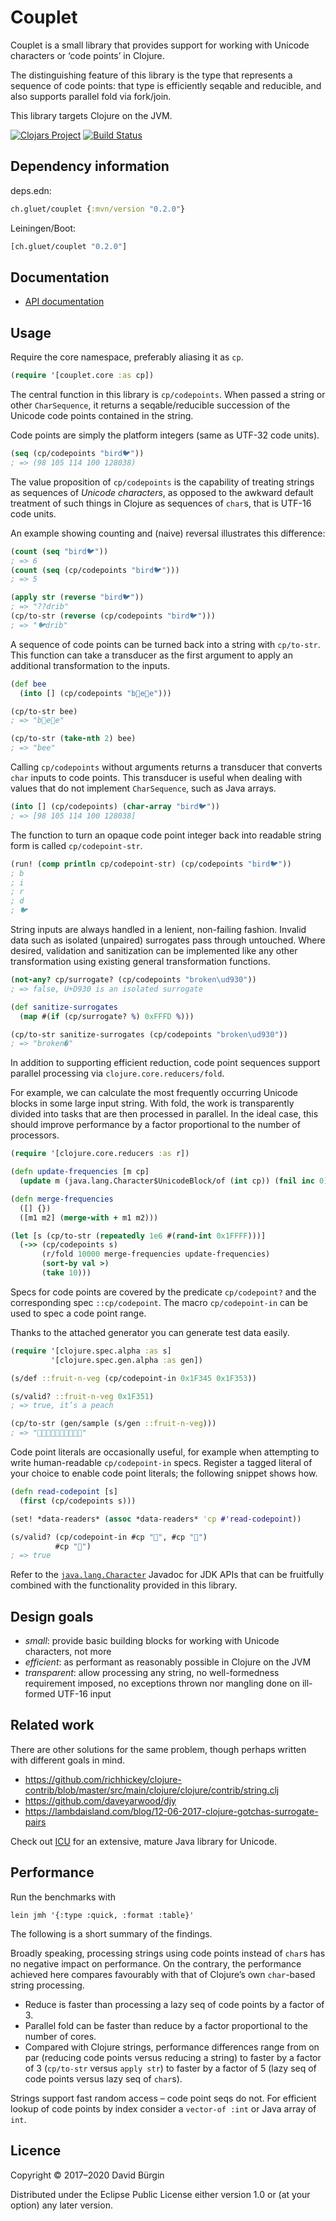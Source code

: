 # Couplet

Couplet is a small library that provides support for working with Unicode
characters or ‘code points’ in Clojure.

The distinguishing feature of this library is the type that represents a
sequence of code points: that type is efficiently seqable and reducible, and
also supports parallel fold via fork/join.

This library targets Clojure on the JVM.

[![Clojars Project](https://img.shields.io/clojars/v/ch.gluet/couplet.svg)](https://clojars.org/ch.gluet/couplet)
[![Build Status](https://travis-ci.org/glts/couplet.svg?branch=master)](https://travis-ci.org/glts/couplet)

## Dependency information

deps.edn:

```clojure
ch.gluet/couplet {:mvn/version "0.2.0"}
```

Leiningen/Boot:

```clojure
[ch.gluet/couplet "0.2.0"]
```

## Documentation

*   [API documentation](https://glts.github.io/couplet/couplet.core.html)

## Usage

Require the core namespace, preferably aliasing it as `cp`.

```clojure
(require '[couplet.core :as cp])
```

The central function in this library is `cp/codepoints`. When passed a string or
other `CharSequence`, it returns a seqable/reducible succession of the Unicode
code points contained in the string.

Code points are simply the platform integers (same as UTF-32 code units).

```clojure
(seq (cp/codepoints "bird🐦"))
; => (98 105 114 100 128038)
```

The value proposition of `cp/codepoints` is the capability of treating strings
as sequences of _Unicode characters_, as opposed to the awkward default
treatment of such things in Clojure as sequences of `char`s, that is UTF-16 code
units.

An example showing counting and (naive) reversal illustrates this difference:

```clojure
(count (seq "bird🐦"))
; => 6
(count (seq (cp/codepoints "bird🐦")))
; => 5

(apply str (reverse "bird🐦"))
; => "??drib"
(cp/to-str (reverse (cp/codepoints "bird🐦")))
; => "🐦drib"
```

A sequence of code points can be turned back into a string with `cp/to-str`.
This function can take a transducer as the first argument to apply an additional
transformation to the inputs.

```clojure
(def bee
  (into [] (cp/codepoints "b🐝e🌻e")))

(cp/to-str bee)
; => "b🐝e🌻e"

(cp/to-str (take-nth 2) bee)
; => "bee"
```

Calling `cp/codepoints` without arguments returns a transducer that converts
`char` inputs to code points. This transducer is useful when dealing with values
that do not implement `CharSequence`, such as Java arrays.

```clojure
(into [] (cp/codepoints) (char-array "bird🐦"))
; => [98 105 114 100 128038]
```

The function to turn an opaque code point integer back into readable string form
is called `cp/codepoint-str`.

```clojure
(run! (comp println cp/codepoint-str) (cp/codepoints "bird🐦"))
; b
; i
; r
; d
; 🐦
```

String inputs are always handled in a lenient, non-failing fashion. Invalid data
such as isolated (unpaired) surrogates pass through untouched. Where desired,
validation and sanitization can be implemented like any other transformation
using existing general transformation functions.

```clojure
(not-any? cp/surrogate? (cp/codepoints "broken\ud930"))
; => false, U+D930 is an isolated surrogate

(def sanitize-surrogates
  (map #(if (cp/surrogate? %) 0xFFFD %)))

(cp/to-str sanitize-surrogates (cp/codepoints "broken\ud930"))
; => "broken�"
```

In addition to supporting efficient reduction, code point sequences support
parallel processing via `clojure.core.reducers/fold`.

For example, we can calculate the most frequently occurring Unicode blocks in
some large input string. With fold, the work is transparently divided into tasks
that are then processed in parallel. In the ideal case, this should improve
performance by a factor proportional to the number of processors.

```clojure
(require '[clojure.core.reducers :as r])

(defn update-frequencies [m cp]
  (update m (java.lang.Character$UnicodeBlock/of (int cp)) (fnil inc 0)))

(defn merge-frequencies
  ([] {})
  ([m1 m2] (merge-with + m1 m2)))

(let [s (cp/to-str (repeatedly 1e6 #(rand-int 0x1FFFF)))]
  (->> (cp/codepoints s)
       (r/fold 10000 merge-frequencies update-frequencies)
       (sort-by val >)
       (take 10)))
```

Specs for code points are covered by the predicate `cp/codepoint?` and the
corresponding spec `::cp/codepoint`. The macro `cp/codepoint-in` can be used
to spec a code point range.

Thanks to the attached generator you can generate test data easily.

```clojure
(require '[clojure.spec.alpha :as s]
         '[clojure.spec.gen.alpha :as gen])

(s/def ::fruit-n-veg (cp/codepoint-in 0x1F345 0x1F353))

(s/valid? ::fruit-n-veg 0x1F351)
; => true, it’s a peach

(cp/to-str (gen/sample (s/gen ::fruit-n-veg)))
; => "🍍🍍🍆🍅🍎🍓🍊🍌🍍🍓"
```

Code point literals are occasionally useful, for example when attempting to
write human-readable `cp/codepoint-in` specs. Register a tagged literal of your
choice to enable code point literals; the following snippet shows how.

```clojure
(defn read-codepoint [s]
  (first (cp/codepoints s)))

(set! *data-readers* (assoc *data-readers* 'cp #'read-codepoint))

(s/valid? (cp/codepoint-in #cp "🍅", #cp "🍓")
          #cp "🍑")
; => true
```

Refer to the
[`java.lang.Character`](https://docs.oracle.com/javase/8/docs/api/java/lang/Character.html)
Javadoc for JDK APIs that can be fruitfully combined with the functionality
provided in this library.

## Design goals

*   *small*: provide basic building blocks for working with Unicode characters,
    not more
*   *efficient*: as performant as reasonably possible in Clojure on the JVM
*   *transparent*: allow processing any string, no well-formedness requirement
    imposed, no exceptions thrown nor mangling done on ill-formed UTF-16 input

## Related work

There are other solutions for the same problem, though perhaps written with
different goals in mind.

*   https://github.com/richhickey/clojure-contrib/blob/master/src/main/clojure/clojure/contrib/string.clj
*   https://github.com/daveyarwood/djy
*   https://lambdaisland.com/blog/12-06-2017-clojure-gotchas-surrogate-pairs

Check out [ICU](http://site.icu-project.org/) for an extensive, mature Java
library for Unicode.

## Performance

Run the benchmarks with

```
lein jmh '{:type :quick, :format :table}'
```

The following is a short summary of the findings.

Broadly speaking, processing strings using code points instead of `char`s has no
negative impact on performance. On the contrary, the performance achieved here
compares favourably with that of Clojure’s own `char`-based string processing.

*   Reduce is faster than processing a lazy seq of code points by a factor of 3.
*   Parallel fold can be faster than reduce by a factor proportional to the
    number of cores.
*   Compared with Clojure strings, performance differences range from on par
    (reducing code points versus reducing a string) to faster by a factor of 3
    (`cp/to-str` versus `apply str`) to faster by a factor of 5 (lazy seq of
    code points versus lazy seq of `char`s).

Strings support fast random access – code point seqs do not. For efficient
lookup of code points by index consider a `vector-of :int` or Java array of
`int`.

## Licence

Copyright © 2017–2020 David Bürgin

Distributed under the Eclipse Public License either version 1.0 or (at your
option) any later version.
